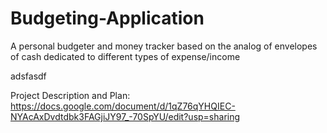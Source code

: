 # Budgeting-Application
A personal budgeter and money tracker based on the analog of envelopes of cash dedicated to different types of expense/income

adsfasdf

Project Description and Plan: https://docs.google.com/document/d/1qZ76qYHQIEC-NYAcAxDvdtdbk3FAGjiJY97_-70SpYU/edit?usp=sharing
